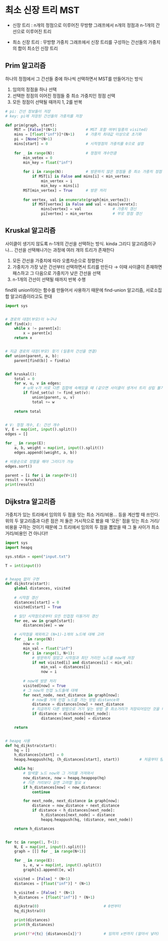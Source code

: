 # 최소 신장 트리 MST

* 신장 트리
  : n개의 정점으로 이루어진 무방향 그래프에서 n개의 정점과 n-1개의 간선으로 이루어진 트리

* 최소 신장 트리
  : 무방향 가중치 그래프에서 신장 트리를 구성하는 간선들의 가중치의 합이 최소인 신장 트리



## Prim 알고리즘

하나의 정점에서 그 간선들 중에 하나씩 선택하면서 MST를 만들어가는 방식

1. 임의의 정점을 하나 선택
2. 선택한 정점의 이어진 정점들 중 최소 가중치인 정점 선택
3. 모든 정점이 선택될 때까지 1, 2를 반복

```python
# pi: 간선 정보들이 저장
# key: pi에 저장된 간선들의 가중치를 저장

def prim(graph, start):
    MST = [False]*(N+1)				# MST 포함 여부(일종의 visited)
    mins = [float("inf")]*(N+1)		# 가중치 최대값 이상으로 초기화
    pi = [None]*(N+1)
    mins[start] = 0					# 시작정점의 가중치를 0으로 설정
    
    for _ in range(N):				# 정점의 개수만큼			
        min_vetex = 0
        min_key = float("inf")
        
        for i in range(N):			# 방문하지 않은 정점들 중 최소 가중치 정점 찾기
            if MST[i] is False and mins[i] < min_vertex:
               	min_vertex = i
                min_key = mins[i]
        MST[min_vertex] = True		# 방문 처리
        
        for vertex, val in enumerate(graph[min_vertex]):
            if MST[vertex] is False and val < mins[veretx]:
                mins[vertex] = val				# 가중치 갱신
                pi[vertex] = min_vertex			# 부모 정점 갱신
```



## Kruskal 알고리즘

사이클이 생기지 않도록 n-1개의 간선을 선택하는 방식. kinda 그리디 알고리즘이구나... 간선을 선택해나가는 과정에 여러 개의 트리가 존재한다

1. 모든 간선을 가중치에 따라 오름차순으로 정렬한다
2. 가중치가 가장 낮은 간선부터 선택하면서 트리를 만든다
   &rarr; 이때 사이클이 존재하면 패스하고 그 다음으로 가중치가 낮은 간선을 선택
3. n-1개의 간선이 선택될 때까지 반복 수행

find와 union이라는 함수를 만들어서 사용하기 때문에 find-union 알고리즘, 서로소집합 알고리즘이라고도 한대



```python
import sys


# 경로의 대장(부모)이 누구냐
def find(x):
    while x != parent[x]:
        x = parent[x]
    return x


# 지금 경로의 대장(부모) 찾기 (일종의 간선을 연결)
def union(parent, a, b):
    parent[find(b)] = find(a)


def kruskal():
    total = 0
    for w, u, v in edges:
        # u와 v가 서로 다른 집합에 속해있을 때 (같으면 사이클이 생겨서 트리 성립 불가)
        if find_set(u) != find_set(v):
            union(parent, u, v)
            total += w
    
    return total


# V: 정점 개수, E: 간선 개수
V, E = map(int, input().split())
edges = []

for _ in range(E):
    a, b, weight = map(int, input().split())
    edges.append((weight, a, b))

# 비용순으로 정렬을 해야 그리디가 가능
edges.sort()

parent = [i for i in range(V+1)]
result = kruskal()
print(result)
```



## Dijkstra 알고리즘

가중치가 있는 트리에서 임의의 두 점을 잇는 최소 거리/비용... 등을 계산할 때 쓰인다. 위의 두 알고리즘과 다른 점은 저 둘은 거시적으로 봤을 때 '모든' 점을 잇는 최소 거리/비용을 구하는 것이기 때문에 그 트리에서 임의의 두 점을 뽑았을 때 그 둘 사이가 최소 거리/비용인 건 아니다!!



```python
import sys
import heapq

sys.stdin = open("input.txt")

T = int(input())


# heapq 없이 구현
def dijkstra(start):
    global distances, visited
	
    # 시작점 갱신
    distances[start] = 0
    visited[start] = True

    # 일단 시작점으로부터 모든 인접점 이동거리 갱신
    for ee, ww in graph[start]:
        distances[ee] = ww

    # 시작점을 제외하고 (N+1)-1개의 노드에 대해 고려
    for _ in range(N):
        now = 0
        min_val = float("inf")
        for i in range(1, N+1):
            # 방문하지 않았고 시작점과 최단 거리인 노드를 now에 저장
            if not visited[i] and distances[i] < min_val:
                min_val = distances[i]
                now = i
		
        # now에 방문 처리
        visited[now] = True
        # 그 now의 인접 노드들에 대해
        for next_node, next_distance in graph[now]:
            # now를 거쳐 인접 노드를 가는 방법 distance와
            distance = distances[now] + next_distance
            # 지금까지 다른 방법으로 거기 닿는 방법 중 최소거리가 저장되어있던 것을 비교
            if distance < distances[next_node]:
                distances[next_node] = distance

    return


# heapq 사용
def hq_dijkstra(start):
    hq = []
    h_distances[start] = 0
    heapq.heappush(hq, (h_distances[start], start))         # 처음부터 탐색

    while hq:
        # 탐색할 노드 now와 그 거리를 가져와서
        now_distance, now = heapq.heappop(hq)
        # 기존 거리보다 길면 고려할 필요 x
        if h_distances[now] < now_distance:
            continue

        for next_node, next_distance in graph[now]:
            distance = now_distance + next_distance
            if distance < h_distances[next_node]:
                h_distances[next_node] = distance
                heapq.heappush(hq, (distance, next_node))

    return h_distances


for tc in range(1, T+1):
    N, E = map(int, input().split())
    graph = [[] for _ in range(N+1)]

    for _ in range(E):
        s, e, w = map(int, input().split())
        graph[s].append([e, w])

    visited = [False] * (N+1)
    distances = [float("inf")] * (N+1)

    h_visited = [False] * (N+1)
    h_distances = [float("inf")] * (N+1)

    dijkstra(0)                             # 0번부터
    hq_dijkstra(0)

    print(distances)
    print(h_distances)

    print(f"#{tc} {distances[x]}")          # 임의의 x번까지 (알아서 넣어)
```













